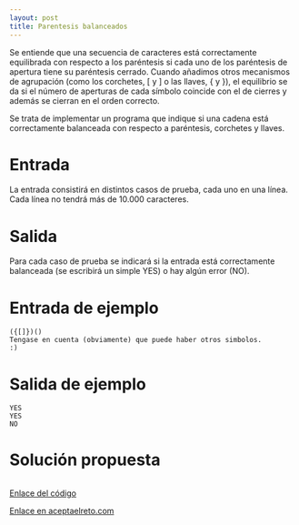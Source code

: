 ```yaml
---
layout: post
title: Parentesis balanceados
---
```


Se entiende que una secuencia de caracteres está correctamente equilibrada con respecto a los paréntesis si cada uno de los paréntesis de apertura tiene su paréntesis cerrado. Cuando añadimos otros mecanismos de agrupación (como los corchetes, [ y ] o las llaves, { y }), el equilibrio se da si el número de aperturas de cada símbolo coincide con el de cierres y además se cierran en el orden correcto.

Se trata de implementar un programa que indique si una cadena está correctamente balanceada con respecto a paréntesis, corchetes y llaves.

# Entrada

La entrada consistirá en distintos casos de prueba, cada uno en una línea. Cada línea no tendrá más de 10.000 caracteres.

# Salida

Para cada caso de prueba se indicará si la entrada está correctamente balanceada (se escribirá un simple YES) o hay algún error (NO).

# Entrada de ejemplo

```
({[]})()
Tengase en cuenta (obviamente) que puede haber otros simbolos.
:)
```

# Salida de ejemplo

```
YES
YES
NO
```
# Solución propuesta

``` python

```

[Enlace del código](https://github.com/israelem/aceptaelreto/blob/master/codes/2017-10-16-parentesis.py)

[Enlace en aceptaelreto.com](https://www.aceptaelreto.com/problem/statement.php?id=141&potw=1)
